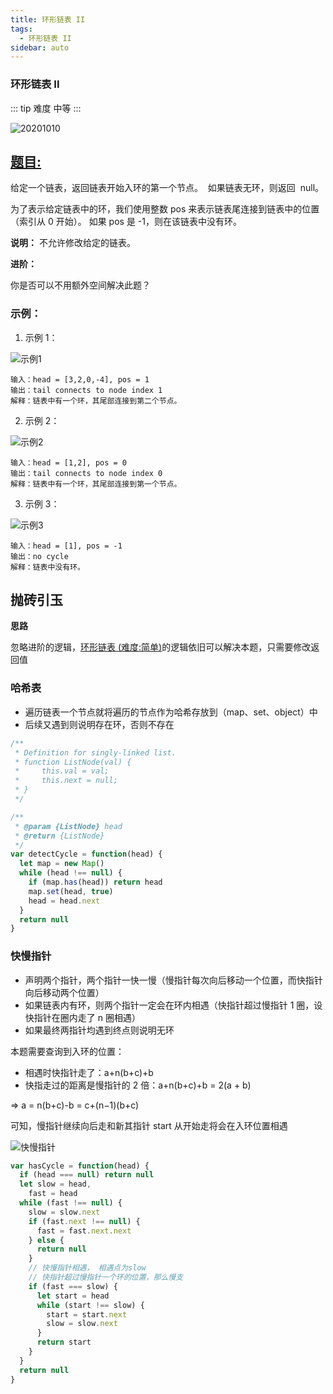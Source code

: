 ```yaml
---
title: 环形链表 II
tags:
  - 环形链表 II
sidebar: auto
---
```


### 环形链表 II

::: tip 难度
中等
:::

![20201010](http://qiniu.gaowenju.com/leecode/banner/20201010.jpg)

## [题目:](https://leetcode-cn.com/problems/linked-list-cycle-ii)

给定一个链表，返回链表开始入环的第一个节点。  如果链表无环，则返回  null。

为了表示给定链表中的环，我们使用整数 pos 来表示链表尾连接到链表中的位置（索引从 0 开始）。 如果 pos 是 -1，则在该链表中没有环。

**说明：** 不允许修改给定的链表。

**进阶：**

你是否可以不用额外空间解决此题？

### 示例：

1. 示例 1：

![示例1](http://qiniu.gaowenju.com/leecode/20201009-1.png)

```
输入：head = [3,2,0,-4], pos = 1
输出：tail connects to node index 1
解释：链表中有一个环，其尾部连接到第二个节点。
```

2. 示例 2：

![示例2](http://qiniu.gaowenju.com/leecode/20201009-2.png)

```
输入：head = [1,2], pos = 0
输出：tail connects to node index 0
解释：链表中有一个环，其尾部连接到第一个节点。
```

3. 示例 3：

![示例3](http://qiniu.gaowenju.com/leecode/20201009-3.png)

```
输入：head = [1], pos = -1
输出：no cycle
解释：链表中没有环。
```

## 抛砖引玉

**思路**

忽略进阶的逻辑，[环形链表 (难度:简单)](./20201009.md)的逻辑依旧可以解决本题，只需要修改返回值

### 哈希表

- 遍历链表一个节点就将遍历的节点作为哈希存放到（map、set、object）中
- 后续又遇到则说明存在环，否则不存在

```javascript
/**
 * Definition for singly-linked list.
 * function ListNode(val) {
 *     this.val = val;
 *     this.next = null;
 * }
 */

/**
 * @param {ListNode} head
 * @return {ListNode}
 */
var detectCycle = function(head) {
  let map = new Map()
  while (head !== null) {
    if (map.has(head)) return head
    map.set(head, true)
    head = head.next
  }
  return null
}
```

### 快慢指针

- 声明两个指针，两个指针一快一慢（慢指针每次向后移动一个位置，而快指针向后移动两个位置）
- 如果链表内有环，则两个指针一定会在环内相遇（快指针超过慢指针 1 圈，设快指针在圈内走了 n 圈相遇）
- 如果最终两指针均遇到终点则说明无环

本题需要查询到入环的位置：

- 相遇时快指针走了：a+n(b+c)+b
- 快指走过的距离是慢指针的 2 倍：a+n(b+c)+b = 2(a + b)

=> a = n(b+c)-b = c+(n−1)(b+c)

可知，慢指针继续向后走和新其指针 start 从开始走将会在入环位置相遇

![快慢指针](http://qiniu.gaowenju.com/leecode/20201010-1.png)

```javascript
var hasCycle = function(head) {
  if (head === null) return null
  let slow = head,
    fast = head
  while (fast !== null) {
    slow = slow.next
    if (fast.next !== null) {
      fast = fast.next.next
    } else {
      return null
    }
    // 快慢指针相遇， 相遇点为slow
    // 快指针超过慢指针一个环的位置，那么慢支
    if (fast === slow) {
      let start = head
      while (start !== slow) {
        start = start.next
        slow = slow.next
      }
      return start
    }
  }
  return null
}
```
